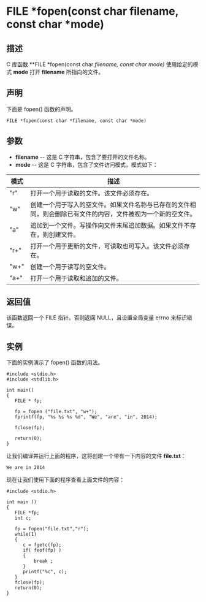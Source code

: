 # FILE *fopen(const char filename, const char *mode)

## 描述

C 库函数 **FILE \*fopen(const char *filename, const char *mode)** 使用给定的模式 **mode** 打开 **filename** 所指向的文件。

## 声明

下面是 fopen() 函数的声明。

```
FILE *fopen(const char *filename, const char *mode)
```

## 参数

- **filename** -- 这是 C 字符串，包含了要打开的文件名称。
- **mode** -- 这是 C 字符串，包含了文件访问模式，模式如下：

| 模式 | 描述                                                         |
| ---- | ------------------------------------------------------------ |
| "r"  | 打开一个用于读取的文件。该文件必须存在。                     |
| "w"  | 创建一个用于写入的空文件。如果文件名称与已存在的文件相同，则会删除已有文件的内容，文件被视为一个新的空文件。 |
| "a"  | 追加到一个文件。写操作向文件末尾追加数据。如果文件不存在，则创建文件。 |
| "r+" | 打开一个用于更新的文件，可读取也可写入。该文件必须存在。     |
| "w+" | 创建一个用于读写的空文件。                                   |
| "a+" | 打开一个用于读取和追加的文件。                               |

## 返回值

该函数返回一个 FILE 指针。否则返回 NULL，且设置全局变量 errno 来标识错误。

## 实例

下面的实例演示了 fopen() 函数的用法。

```
#include <stdio.h>
#include <stdlib.h>

int main()
{
   FILE * fp;

   fp = fopen ("file.txt", "w+");
   fprintf(fp, "%s %s %s %d", "We", "are", "in", 2014);
   
   fclose(fp);
   
   return(0);
}
```

让我们编译并运行上面的程序，这将创建一个带有一下内容的文件 **file.txt**：

```
We are in 2014
```

现在让我们使用下面的程序查看上面文件的内容：

```
#include <stdio.h>

int main ()
{
   FILE *fp;
   int c;
  
   fp = fopen("file.txt","r");
   while(1)
   {
      c = fgetc(fp);
      if( feof(fp) )
      { 
          break ;
      }
      printf("%c", c);
   }
   fclose(fp);
   return(0);
}
```